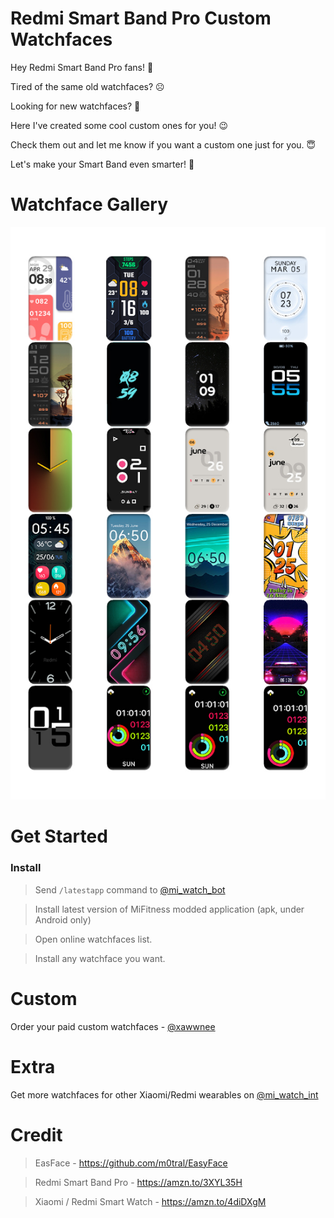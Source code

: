 # Redmi Smart Band Pro Custom Watchfaces
Hey Redmi Smart Band Pro fans! :wave:

Tired of the same old watchfaces? :frowning_face: 

Looking for new watchfaces? :thinking:

Here I've created some cool custom ones for you! :wink:

Check them out and let me know if you want a custom one just for you. :innocent:

Let's make your Smart Band even smarter! :partying_face:

# Watchface Gallery

<picture>
  <source media="(prefers-color-scheme: dark)" srcset="images/wf-gallery-dark-xawwnee.jpg">
  <source media="(prefers-color-scheme: light)" srcset="images/wf-gallery-light-xawwnee.jpg">
  <img alt="Watchface Gallery - @xawwnee" src="images/wf-gallery-light-xawwnee.jpg">
</picture>

# Get Started
### Install
> Send `/latestapp` command to [@mi_watch_bot](https://t.me/mi_watch_bot)

> Install latest version of MiFitness modded application (apk, under Android only)
  
> Open online watchfaces list.

> Install any watchface you want.

# Custom
Order your paid custom watchfaces - [@xawwnee](https://t.me/xawwnee)

# Extra
Get more watchfaces for other Xiaomi/Redmi wearables on [@mi_watch_int](https://t.me/mi_watch_int)

# Credit
> EasFace - https://github.com/m0tral/EasyFace

> Redmi Smart Band Pro - https://amzn.to/3XYL35H

> Xiaomi / Redmi Smart Watch - https://amzn.to/4diDXgM
